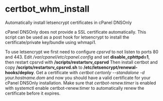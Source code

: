# certbot_whm_install
Automatically install letsencrypt certificates in cPanel DNSOnly

cPanel DNSOnly does not provide a SSL certificate automatically. This script can be used as a post hook for letsencrypt to install the certificate/private key/bundle using whmapi1.

To use letsencrypt we first need to configure *cpsrvd* to not listen to ports 80 and 443. Edit */var/cpanel/etc/cpanel.config* and set **disable_cphttpd=1**, then restart cpsrvd with **/scripts/restartsrv_cpsrvd**
Then install certbot and copy **/scripts/restartsrv_cpsrvd.sh** to **/etc/letsencrypt/renewal-hooks/deploy**.
Get a certificate with *certbot certonly --standalone -d your.hostname.dom* and now you should have a valid certificate for your cPanel DNSOnly installation.
Make sure that *certbot-renew.timer* is enabled with systemctl enable certbot-renew.timer to automatically renew the certificate before it expires.
